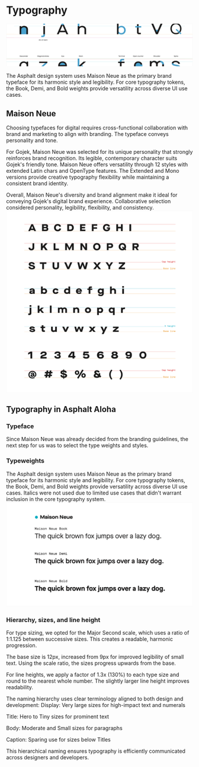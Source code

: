 # Typography
![Alt text](image-22.png)

The Asphalt design system uses Maison Neue as the primary brand typeface for its harmonic style and legibility. For core typography tokens, the Book, Demi, and Bold weights provide versatility across diverse UI use cases.

## Maison Neue
Choosing typefaces for digital requires cross-functional collaboration with brand and marketing to align with branding. The typeface conveys personality and tone.

For Gojek, Maison Neue was selected for its unique personality that strongly reinforces brand recognition. Its legible, contemporary character suits Gojek's friendly tone. Maison Neue offers versatility through 12 styles with extended Latin chars and OpenType features. The Extended and Mono versions provide creative typography flexibility while maintaining a consistent brand identity.

Overall, Maison Neue's diversity and brand alignment make it ideal for conveying Gojek's digital brand experience. Collaborative selection considered personality, legibility, flexibility, and consistency.
![Alt text](image-23.png)

## Typography in Asphalt Aloha
### Typeface
Since Maison Neue was already decided from the branding guidelines, the next step for us was to select the type weights and styles.

### Typeweights
The Asphalt design system uses Maison Neue as the primary brand typeface for its harmonic style and legibility. For core typography tokens, the Book, Demi, and Bold weights provide versatility across diverse UI use cases. Italics were not used due to limited use cases that didn't warrant inclusion in the core typography system.
![Alt text](image-24.png)

### Hierarchy, sizes, and line height
For type sizing, we opted for the Major Second scale, which uses a ratio of 1:1.125 between successive sizes. This creates a readable, harmonic progression.

The base size is 12px, increased from 9px for improved legibility of small text. Using the scale ratio, the sizes progress upwards from the base.

For line heights, we apply a factor of 1.3x (130%) to each type size and round to the nearest whole number. The slightly larger line height improves readability.

The naming hierarchy uses clear terminology aligned to both design and development:
Display: Very large sizes for high-impact text and numerals

Title: Hero to Tiny sizes for prominent text

Body: Moderate and Small sizes for paragraphs

Caption: Sparing use for sizes below Titles

This hierarchical naming ensures typography is efficiently communicated across designers and developers.